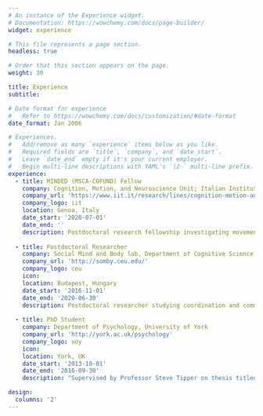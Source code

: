 ```yaml
---
# An instance of the Experience widget.
# Documentation: https://wowchemy.com/docs/page-builder/
widget: experience

# This file represents a page section.
headless: true

# Order that this section appears on the page.
weight: 30

title: Experience
subtitle:

# Date format for experience
#   Refer to https://wowchemy.com/docs/customization/#date-format
date_format: Jan 2006

# Experiences.
#   Add/remove as many `experience` items below as you like.
#   Required fields are `title`, `company`, and `date_start`.
#   Leave `date_end` empty if it's your current employer.
#   Begin multi-line descriptions with YAML's `|2-` multi-line prefix.
experience:
  - title: MINDED (MSCA-COFUND) Fellow
    company: Cognition, Motion, and Neuroscience Unit; Italian Institute of Technology
    company_url: 'https://www.iit.it/research/lines/cognition-motion-and-neuroscience'
    company_logo: iit
    location: Genoa, Italy 
    date_start: '2020-07-01'
    date_end: ''
    description: Postdoctoral research fellowship investigating movement-to-movement variability of upper limb kinematics in teaching interactions
        
  - title: Postdoctoral Researcher
    company: Social Mind and Body lab, Department of Cognitive Science, Central European University
    company_url: 'http://somby.ceu.edu/'
    company_logo: ceu
    icon: 
    location: Budapest, Hungary
    date_start: '2016-11-01'
    date_end: '2020-06-30'
    description: Postdoctoral researcher studying coordination and communication in joint action
    
  - title: PhD Student
    company: Department of Psychology, University of York
    company_url: 'http://york.ac.uk/psychology'
    company_logo: uoy
    icon: 
    location: York, UK
    date_start: '2013-10-01'
    date_end: '2016-09-30'
    description: "Supervised by Professor Steve Tipper on thesis titled, *Incidental learning of trust from identity-contingent gaze cues: boundaries, extensions and applications.*<br />[Find the thesis in the university repository](https://etheses.whiterose.ac.uk/15774/)"

design:
  columns: '2'
---
```

